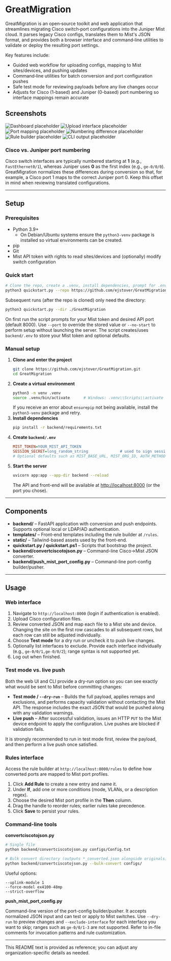 # GreatMigration

GreatMigration is an open‑source toolkit and web application that streamlines migrating Cisco switch‑port configurations into the Juniper Mist cloud. It parses legacy Cisco configs, translates them to Mist's JSON format, and provides both a browser interface and command‑line utilities to validate or deploy the resulting port settings.

Key features include:

* Guided web workflow for uploading configs, mapping to Mist sites/devices, and pushing updates
* Command‑line utilities for batch conversion and port configuration pushes
* Safe test mode for reviewing payloads before any live changes occur
* Adjusts for Cisco (1-based) and Juniper (0-based) port numbering so interface mappings remain accurate

## Screenshots

<!-- TODO: replace these placeholders with real screenshots -->
![Dashboard placeholder](docs/images/placeholder-dashboard.png)
![Upload interface placeholder](docs/images/placeholder-upload.png)
![Port mapping placeholder](docs/images/placeholder-port-mapping.png)
![Numbering difference placeholder](docs/images/placeholder-numbering.png)
![Rule builder placeholder](docs/images/placeholder-rules.png)
![CLI output placeholder](docs/images/placeholder-cli.png)

### Cisco vs. Juniper port numbering

Cisco switch interfaces are typically numbered starting at **1** (e.g., `FastEthernet0/1`), whereas Juniper uses **0** as the first index (e.g., `ge-0/0/0`). GreatMigration normalizes these differences during conversion so that, for example, a Cisco port 1 maps to the correct Juniper port 0. Keep this offset in mind when reviewing translated configurations.

---

## Setup

### Prerequisites

* Python 3.9+
  * On Debian/Ubuntu systems ensure the `python3-venv` package is installed so virtual environments can be created.
* pip
* Git
* Mist API token with rights to read sites/devices and (optionally) modify switch configuration

### Quick start

```bash
# Clone the repo, create a .venv, install dependencies, prompt for .env, and start the API
python3 quickstart.py --repo https://github.com/ejstover/GreatMigration.git --dir ./GreatMigration --branch main
```

Subsequent runs (after the repo is cloned) only need the directory:

```bash
python3 quickstart.py --dir ./GreatMigration
```

On first run the script prompts for your Mist token and desired API port (default 8000). Use `--port` to override the stored value or `--no-start` to perform setup without launching the server. The script creates/uses `backend/.env` to store your Mist token and optional defaults.

### Manual setup

1. **Clone and enter the project**
   ```bash
   git clone https://github.com/ejstover/GreatMigration.git
   cd GreatMigration
   ```
2. **Create a virtual environment**
   ```bash
   python3 -m venv .venv
   source .venv/bin/activate      # Windows: .venv\\Scripts\\activate
   ```
   If you receive an error about `ensurepip` not being available, install the `python3-venv` package and retry.
3. **Install dependencies**
   ```bash
   pip install -r backend/requirements.txt
   ```
4. **Create `backend/.env`**
   ```ini
   MIST_TOKEN=YOUR_MIST_API_TOKEN
   SESSION_SECRET=long_random_string              # used to sign session cookies
   # Optional defaults such as MIST_BASE_URL, MIST_ORG_ID, AUTH_METHOD, etc.
   ```
5. **Start the server**
   ```bash
   uvicorn app:app --app-dir backend --reload
   ```
   The API and front-end will be available at <http://localhost:8000> (or the port you chose).

---

## Components

* **backend/** – FastAPI application with conversion and push endpoints. Supports optional local or LDAP/AD authentication.
* **templates/** – Front-end templates including the rule builder at `/rules`.
* **static/** – Tailwind-based assets used by the front-end.
* **quickstart.py / quickstart.ps1** – Scripts that bootstrap the project.
* **backend/convertciscotojson.py** – Command-line Cisco→Mist JSON converter.
* **backend/push_mist_port_config.py** – Command-line port-config builder/pusher.

---

## Usage

### Web interface

1. Navigate to `http://localhost:8000` (login if authentication is enabled).
2. Upload Cisco configuration files.
3. Review converted JSON and map each file to a Mist site and device. Changing the site on the first row cascades to all subsequent rows, but each row can still be adjusted individually.
4. Choose **Test mode** for a dry run or uncheck it to push live changes.
5. Optionally list interfaces to exclude. Provide each interface individually (e.g., `ge-0/0/1,ge-0/0/2`); range syntax is not supported yet.
6. Log out when finished.

### Test mode vs. live push

Both the web UI and CLI provide a dry‑run option so you can see exactly what would be sent to Mist before committing changes:

* **Test mode / `--dry-run`** – Builds the full payload, applies remaps and exclusions, and performs capacity validation without contacting the Mist API. The response includes the exact JSON that would be pushed along with any validation warnings.
* **Live push** – After successful validation, issues an HTTP `PUT` to the Mist device endpoint to apply the configuration. Live pushes are blocked if validation fails.

It is strongly recommended to run in test mode first, review the payload, and then perform a live push once satisfied.

### Rules interface

Access the rule builder at `http://localhost:8000/rules` to define how converted ports are mapped to Mist port profiles.

1. Click **Add Rule** to create a new entry and name it.
2. Under **If**, add one or more conditions (mode, VLANs, or a description regex).
3. Choose the desired Mist port profile in the **Then** column.
4. Drag the handle to reorder rules; earlier rules take precedence.
5. Click **Save** to persist your rules.


### Command-line tools

**convertciscotojson.py**

```bash
# Single file
python backend/convertciscotojson.py configs/Config.txt

# Bulk convert directory (outputs *_converted.json alongside originals)
python backend/convertciscotojson.py --bulk-convert configs/
```

Useful options:

```
--uplink-module 1
--force-model ex4100-48mp
--strict-overflow
```

**push_mist_port_config.py**

Command-line version of the port-config builder/pusher. It accepts normalized JSON input and can test or apply to Mist switches. Use `--dry-run` to preview changes and `--exclude-interface` for each interface you want to skip; ranges such as `ge-0/0/1-3` are not supported. Refer to in-file comments for invocation patterns and rule customization.

---

This README text is provided as reference; you can adjust any organization-specific details as needed.


